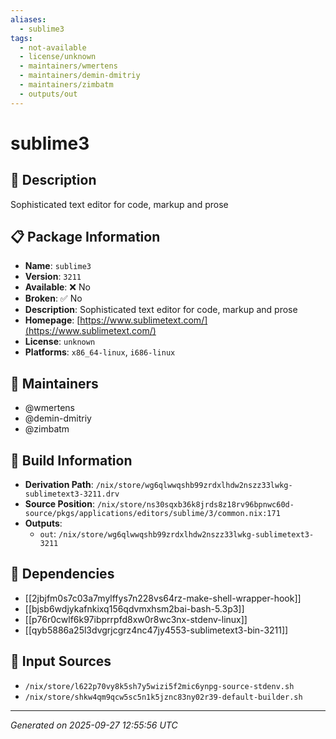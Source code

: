 ```yaml
---
aliases:
  - sublime3
tags:
  - not-available
  - license/unknown
  - maintainers/wmertens
  - maintainers/demin-dmitriy
  - maintainers/zimbatm
  - outputs/out
---
```


# sublime3

## 📝 Description

Sophisticated text editor for code, markup and prose

## 📋 Package Information

- **Name**: `sublime3`
- **Version**: `3211`
- **Available**: ❌ No
- **Broken**: ✅ No
- **Description**: Sophisticated text editor for code, markup and prose
- **Homepage**: [https://www.sublimetext.com/](https://www.sublimetext.com/)
- **License**: `unknown`
- **Platforms**: `x86_64-linux`, `i686-linux`
## 👥 Maintainers

- @wmertens
- @demin-dmitriy
- @zimbatm


## 🔧 Build Information

- **Derivation Path**: `/nix/store/wg6qlwwqshb99zrdxlhdw2nszz33lwkg-sublimetext3-3211.drv`
- **Source Position**: `/nix/store/ns30sqxb36k8jrds8z18rv96bpnwc60d-source/pkgs/applications/editors/sublime/3/common.nix:171`
- **Outputs**:
  - `out`:  `/nix/store/wg6qlwwqshb99zrdxlhdw2nszz33lwkg-sublimetext3-3211`

## 🔗 Dependencies

- [[2jbjfm0s7c03a7mylffys7n228vs64rz-make-shell-wrapper-hook]]
- [[bjsb6wdjykafnkixq156qdvmxhsm2bai-bash-5.3p3]]
- [[p76r0cwlf6k97ibprrpfd8xw0r8wc3nx-stdenv-linux]]
- [[qyb5886a25l3dvgrjcgrz4nc47jy4553-sublimetext3-bin-3211]]

## 📁 Input Sources

- `/nix/store/l622p70vy8k5sh7y5wizi5f2mic6ynpg-source-stdenv.sh`
- `/nix/store/shkw4qm9qcw5sc5n1k5jznc83ny02r39-default-builder.sh`

---
*Generated on 2025-09-27 12:55:56 UTC*
